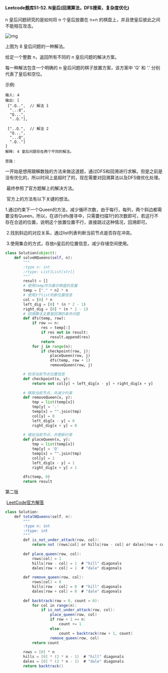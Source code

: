 #### Leetcode题库51-52. N皇后(回溯算法，DFS搜索，复杂度优化)

n 皇后问题研究的是如何将 n 个皇后放置在 n×n 的棋盘上，并且使皇后彼此之间不能相互攻击。

![img](https://assets.leetcode-cn.com/aliyun-lc-upload/uploads/2018/10/12/8-queens.png)

上图为 8 皇后问题的一种解法。

给定一个整数 n，返回所有不同的 n 皇后问题的解决方案。

每一种解法包含一个明确的 n 皇后问题的棋子放置方案，该方案中 'Q' 和 '.' 分别代表了皇后和空位。

示例:

```
输入: 4
输出: [
 [".Q..",  // 解法 1
  "...Q",
  "Q...",
  "..Q."],

 ["..Q.",  // 解法 2
  "Q...",
  "...Q",
  ".Q.."]
]
解释: 4 皇后问题存在两个不同的解法。

思路：
```

​		一开始是想用跟解数独的方法来做这道题，通过DFS和回溯进行求解。但是之前是没有优化的，所以时间上是超时了的，现在需要对回溯算法以及DFS做优化处理。

​	最终参照了官方题解上的解决方法。

​	官方上的方法有以下关键的想法。

​	1.通过约束下一个Queen的方法，减少循环次数，由于每行，每列，两个斜边都需要没有Queen，所以，在进行dfs搜寻中，只需要扫描1行的次数即可，若这行不存在合适的位置，说明这个放置位置不行，直接跳过这种情况，回溯即可。

​	2.找到斜边的对应关系，通过list列表判断当前节点是否存在冲突。

​	3.使用集合的方式，存放n皇后的位置信息，减少存储空间使用。

```python
class Solution(object):
    def solveNQueens(self, n):
        """
        :type n: int
        :rtype: List[List[str]]
        """
        result = []
        # 使用temp作为展示棋盘的变量
        temp = ["." * n] * n
        # 使用3个list判断位置信息
        col = [0] * n
        left_dig = [0] * (n * 2 - 1)
        right_dig = [0] * (n * 2 - 1)
		# 回溯算法主要是回溯的条件问题
        def dfs(temp, row):
            if row == n:
                res = temp[:]
                if res not in result:
                    result.append(res)
                return
            for j in range(n):
                if checkpoint(row, j):
                    placeQueen(row, j)
                    dfs(temp, row + 1)
                    removeQueen(row, j)

		# 检测当前节点位置信息
        def checkpoint(x, y):
            return not col[y] + left_dig[x - y] + right_dig[x + y]
		
        # 移除当前节点，并减少约束
        def removeQueen(x, y):
            tmp = list(temp[x])
            tmp[y] = '.'
            temp[x] = "".join(tmp)
            col[y] = 0
            left_dig[x - y] = 0
            right_dig[x + y] = 0
		
        # 增加当前节点，并更新约束
        def placeQueen(x, y):
            tmp = list(temp[x])
            tmp[y] = 'Q'
            temp[x] = "".join(tmp)
            col[y] = 1
            left_dig[x - y] = 1
            right_dig[x + y] = 1
		
        dfs(temp, 0)
        return result
```

第二版

​	[LeetCode官方解答](<https://leetcode-cn.com/problems/n-queens-ii/solution/nhuang-hou-ii-by-leetcode/>)

```java
class Solution:
    def totalNQueens(self, n):
        """
        :type n: int
        :rtype: int
        """
        def is_not_under_attack(row, col):
            return not (rows[col] or hills[row - col] or dales[row + col])
        
        def place_queen(row, col):
            rows[col] = 1
            hills[row - col] = 1  # "hill" diagonals
            dales[row + col] = 1  # "dale" diagonals
        
        def remove_queen(row, col):
            rows[col] = 0
            hills[row - col] = 0  # "hill" diagonals
            dales[row + col] = 0  # "dale" diagonals
        
        def backtrack(row = 0, count = 0):
            for col in range(n):
                if is_not_under_attack(row, col):
                    place_queen(row, col)
                    if row + 1 == n:
                        count += 1
                    else:
                        count = backtrack(row + 1, count)
                    remove_queen(row, col)
            return count
        
        rows = [0] * n
        hills = [0] * (2 * n - 1)  # "hill" diagonals
        dales = [0] * (2 * n - 1)  # "dale" diagonals
        return backtrack()
```



